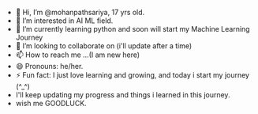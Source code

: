 - 👋 Hi, I’m @mohanpathsariya, 17 yrs old.
- 👀 I’m interested in AI ML field.
- 🌱 I’m currently learning python and soon will start my Machine Learning Journey 
- 💞️ I’m looking to collaborate on (i'll update after a time)
- 📫 How to reach me ...(I am  new here)
- 😄 Pronouns: he/her.
- ⚡ Fun fact: I just love learning and growing, and today i start my journey (^_^)
- I'll keep updating my progress and things i learned in this journey.
- wish me GOODLUCK.

